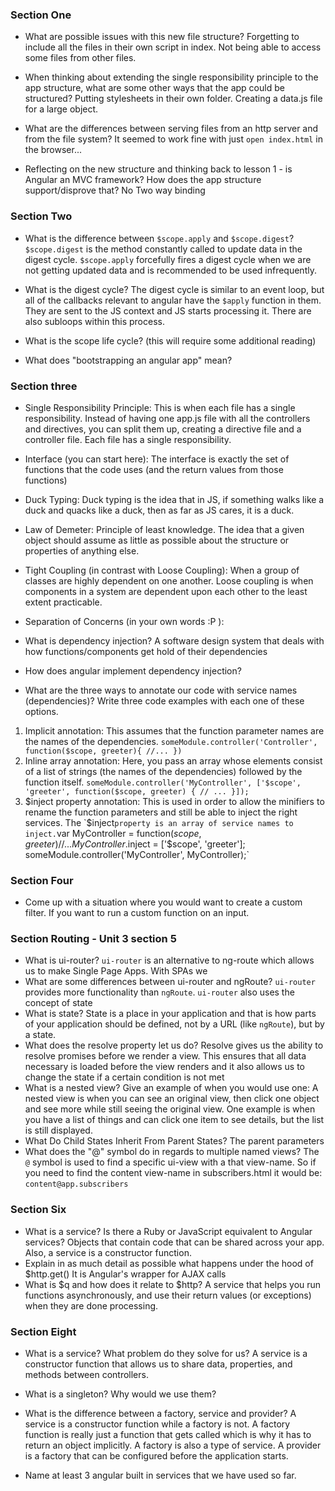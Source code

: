 ### Section One
* What are possible issues with this new file structure?
Forgetting to include all the files in their own script in index. Not being able to access some files from other files.
* When thinking about extending the single responsibility principle to the app structure, what are some other ways that the app could be structured?
Putting stylesheets in their own folder. Creating a data.js file for a large object.
* What are the differences between serving files from an http server and from the file system? It seemed to work fine with just `open index.html` in the browser...

* Reflecting on the new structure and thinking back to lesson 1 - is Angular an MVC framework? How does the app structure support/disprove that?
No
Two way binding

### Section Two
* What is the difference between `$scope.apply` and `$scope.digest`?
`$scope.digest` is the method constantly called to update data in the digest cycle.
`$scope.apply` forcefully fires a digest cycle when we are not getting updated data and is recommended to be used infrequently.
* What is the digest cycle?
The digest cycle is similar to an event loop, but all of the callbacks relevant to angular have the `$apply` function in them. They are sent to the JS context and JS starts processing it. There are also subloops within this process.
* What is the scope life cycle? (this will require some additional reading)

* What does "bootstrapping an angular app" mean?

### Section three
* Single Responsibility Principle:
This is when each file has a single responsibility. Instead of having one app.js file with all the controllers and directives, you can split them up, creating a directive file and a controller file. Each file has a single responsibility.
* Interface (you can start here):
The interface is exactly the set of functions that the code uses (and the return values from those functions)
* Duck Typing:
Duck typing is the idea that in JS, if something walks like a duck and quacks like a duck, then as far as JS cares, it is a duck.
* Law of Demeter:
Principle of least knowledge. The idea that a given object should assume as little as possible about the structure or properties of anything else.
* Tight Coupling (in contrast with Loose Coupling):
When a group of classes are highly dependent on one another. Loose coupling is when components in a system are dependent upon each other to the least extent practicable.
* Separation of Concerns (in your own words :P ):


* What is dependency injection?
A software design system that deals with how functions/components get hold of their dependencies
* How does angular implement dependency injection?

* What are the three ways to annotate our code with service names (dependencies)? Write three code examples with each one of these options.
1. Implicit annotation: This assumes that the function parameter names are the names of the dependencies.
`someModule.controller('Controller', function($scope, greeter){
  //...
})`
1. Inline array annotation: Here, you pass an array whose elements consist of a list of strings (the names of the dependencies) followed by the function itself.
`someModule.controller('MyController', ['$scope', 'greeter', function($scope, greeter) {
  // ...
}]);`
1. $inject property annotation: This is used in order to allow the minifiers to rename the function parameters and still be able to inject the right services.  The `$inject` property is an array of service names to inject.
`var MyController = function($scope, greeter) {
  // ...
}
MyController.$inject = ['$scope', 'greeter'];
someModule.controller('MyController', MyController);`

### Section Four
* Come up with a situation where you would want to create a custom filter.
If you want to run a custom function on an input.

### Section Routing - Unit 3 section 5
* What is ui-router?
`ui-router` is an alternative to ng-route which allows us to make Single Page Apps. With SPAs we
* What are some differences between ui-router and ngRoute?
`ui-router` provides more functionality than `ngRoute`. `ui-router` also uses the concept of state
* What is state?
State is a place in your application and that is how parts of your application should be defined, not by a URL (like `ngRoute`), but by a state.
* What does the resolve property let us do?
Resolve gives us the ability to resolve promises before we render a view. This ensures that all data necessary is loaded before the view renders and it also allows us to change the state if a certain condition is not met
* What is a nested view? Give an example of when you would use one:
A nested view is when you can see an original view, then click one object and see more while still seeing the original view.  One example is when you have a list of things and can click one item to see details, but the list is still displayed.
* What Do Child States Inherit From Parent States?
The parent parameters
* What does the "@" symbol do in regards to multiple named views?
The `@` symbol is used to find a specific ui-view with a that view-name. So if you need to find the content view-name in subscribers.html it would be:
`content@app.subscribers`

### Section Six
* What is a service? Is there a Ruby or JavaScript equivalent to Angular services?
Objects that contain code that can be shared across your app. Also, a service is a constructor function.
* Explain in as much detail as possible what happens under the hood of $http.get()
It is Angular's wrapper for AJAX calls
* What is $q and how does it relate to $http?
A service that helps you run functions asynchronously, and use their return values (or exceptions) when they are done processing.

### Section Eight
* What is a service? What problem do they solve for us?
A service is a constructor function that allows us to share data, properties, and methods between controllers.
* What is a singleton? Why would we use them?

* What is the difference between a factory, service and provider?
A service is a constructor function while a factory is not. A factory function is really just a function that gets called which is why it has to return an object implicitly. A factory is also a type of service. A provider is a factory that can be configured before the application starts.
* Name at least 3 angular built in services that we have used so far.

